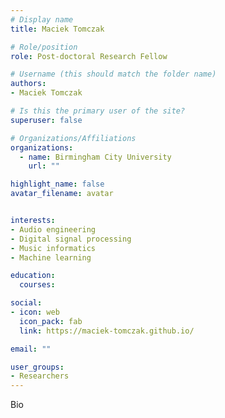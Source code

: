 ```yaml
---
# Display name
title: Maciek Tomczak

# Role/position
role: Post-doctoral Research Fellow

# Username (this should match the folder name)
authors:
- Maciek Tomczak

# Is this the primary user of the site?
superuser: false

# Organizations/Affiliations
organizations:
  - name: Birmingham City University
    url: ""

highlight_name: false
avatar_filename: avatar


interests:
- Audio engineering
- Digital signal processing
- Music informatics
- Machine learning

education:
  courses:

social:
- icon: web
  icon_pack: fab
  link: https://maciek-tomczak.github.io/

email: ""

user_groups:
- Researchers
---
```

  Bio
